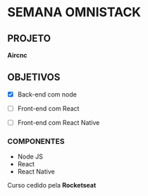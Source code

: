 # SEMANA OMNISTACK

## PROJETO
**Aircnc**

## OBJETIVOS
- [x] Back-end com node
- [ ] Front-end com React
- [ ] Front-end com React Native


### COMPONENTES
- Node JS
- React 
- React Native

Curso cedido pela **Rocketseat**
